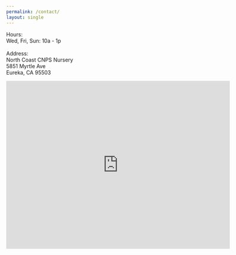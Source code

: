 ```yaml
---
permalink: /contact/
layout: single
---
```


Hours:
<br/>
Wed, Fri, Sun: 10a - 1p
<br/>
<br/>
Address:
<br/>
North Coast CNPS Nursery
<br/>
5851 Myrtle Ave 
<br/>
Eureka, CA 95503

<iframe src="https://www.google.com/maps/embed?pb=!1m18!1m12!1m3!1d3021.001446894538!2d-124.09138344967035!3d40.78398234104528!2m3!1f0!2f0!3f0!3m2!1i1024!2i768!4f13.1!3m3!1m2!1s0x54d3fef53574b36f%3A0xe2c29911d6ddf299!2s5851%20Myrtle%20Avenue%2C%20Eureka%2C%20CA%2095503!5e0!3m2!1sen!2sus!4v1673760101188!5m2!1sen!2sus" width="600" height="450" style="border:0;" allowfullscreen="" loading="lazy" referrerpolicy="no-referrer-when-downgrade"></iframe>
